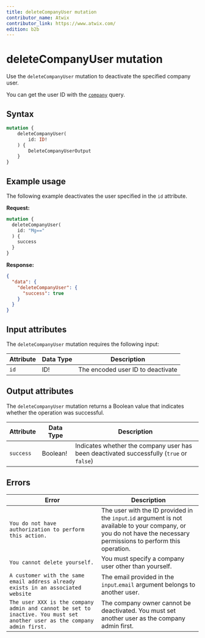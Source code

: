 ```yaml
---
title: deleteCompanyUser mutation
contributor_name: Atwix
contributor_link: https://www.atwix.com/
edition: b2b
---
```


# deleteCompanyUser mutation

Use the `deleteCompanyUser` mutation to deactivate the specified company user.

You can get the user ID with the [`company`]({{page.baseurl}}/graphql/queries/company.html) query.

## Syntax

```graphql
mutation {
    deleteCompanyUser(
        id: ID!
    ) {
        DeleteCompanyUserOutput
    }
}
```

## Example usage

The following example deactivates the user specified in the `id` attribute.

**Request:**

```graphql
mutation {
  deleteCompanyUser(
    id: "Mg=="
  ) {
    success
  }
}
```

**Response:**

```json
{
  "data": {
    "deleteCompanyUser": {
      "success": true
    }
  }
}
```

## Input attributes

The `deleteCompanyUser` mutation requires the following input:

Attribute |  Data Type | Description
--- | --- | ---
`id` | ID! | The encoded user ID to deactivate

## Output attributes

The `deleteCompanyUser` mutation returns a Boolean value that indicates whether the operation was successful.

Attribute |  Data Type | Description
--- | --- | ---
`success` | Boolean! | Indicates whether the company user has been deactivated successfully (`true` or `false`)

## Errors

Error | Description
--- | ---
`You do not have authorization to perform this action.` | The user with the ID provided in the `input`.`id` argument is not available to your company, or you do not have the necessary permissions to perform this operation.
`You cannot delete yourself.` | You must specify a company user other than yourself.
`A customer with the same email address already exists in an associated website` | The email provided in the `input`.`email` argument belongs to another user.
`The user XXX is the company admin and cannot be set to inactive. You must set another user as the company admin first.` | The company owner cannot be deactivated. You must set another user as the company admin first.
